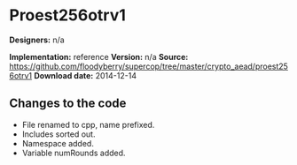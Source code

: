 # Proest256otrv1

**Designers:** n/a

**Implementation:** reference
**Version:** n/a
**Source:** https://github.com/floodyberry/supercop/tree/master/crypto_aead/proest256otrv1
**Download date:** 2014-12-14

## Changes to the code

* File renamed to cpp, name prefixed.
* Includes sorted out.
* Namespace added.
* Variable numRounds added.
